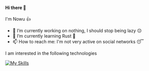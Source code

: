 #### Hi there 👋

I'm Nowu 👍

- 🔭 I’m currently working on nothing, I should stop being lazy 😔
- 🌱 I’m currently learning Rust 🚀
- 📫 How to reach me: I'm not very active on social networks 😴

I am interested in the following technologies

[![My Skills](https://skillicons.dev/icons?i=bash,ts,git,rust)](https://skillicons.dev)
